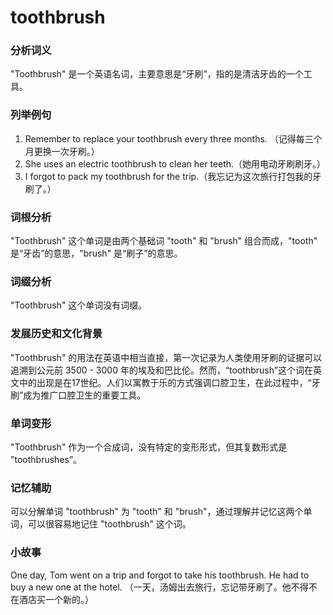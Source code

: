 # toothbrush

### 分析词义

  

"Toothbrush" 是一个英语名词，主要意思是“牙刷”，指的是清洁牙齿的一个工具。

  

### 列举例句

  

1.  Remember to replace your toothbrush every three months. （记得每三个月更换一次牙刷。）
2.  She uses an electric toothbrush to clean her teeth.（她用电动牙刷刷牙。）
3.  I forgot to pack my toothbrush for the trip.（我忘记为这次旅行打包我的牙刷了。）

  

### 词根分析

  

"Toothbrush" 这个单词是由两个基础词 "tooth" 和 "brush" 组合而成，"tooth" 是“牙齿”的意思，"brush" 是“刷子”的意思。

  

### 词缀分析

  

"Toothbrush" 这个单词没有词缀。

  

### 发展历史和文化背景

  

"Toothbrush" 的用法在英语中相当直接，第一次记录为人类使用牙刷的证据可以追溯到公元前 3500 - 3000 年的埃及和巴比伦。然而，“toothbrush”这个词在英文中的出现是在17世纪。人们以寓教于乐的方式强调口腔卫生，在此过程中，“牙刷”成为推广口腔卫生的重要工具。

  

### 单词变形

  

"Toothbrush" 作为一个合成词，没有特定的变形形式，但其复数形式是 "toothbrushes”。

  

### 记忆辅助

  

可以分解单词 "toothbrush" 为 "tooth" 和 "brush"，通过理解并记忆这两个单词，可以很容易地记住 "toothbrush" 这个词。

  

### 小故事

  

One day, Tom went on a trip and forgot to take his toothbrush. He had to buy a new one at the hotel. （一天，汤姆出去旅行，忘记带牙刷了。他不得不在酒店买一个新的。）
